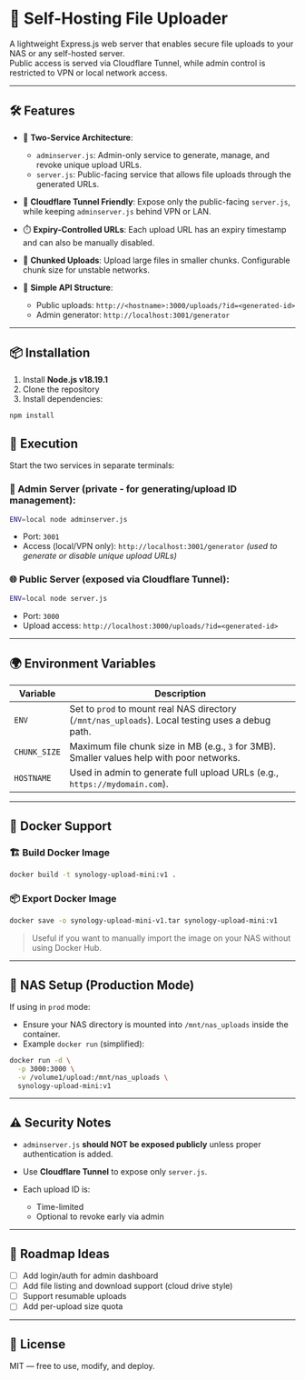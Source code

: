 # 📂 Self-Hosting File Uploader

A lightweight Express.js web server that enables secure file uploads to your NAS or any self-hosted server.  
Public access is served via Cloudflare Tunnel, while admin control is restricted to VPN or local network access.

---

## 🛠️ Features

- 🔐 **Two-Service Architecture**:
  - `adminserver.js`: Admin-only service to generate, manage, and revoke unique upload URLs.
  - `server.js`: Public-facing service that allows file uploads through the generated URLs.
  
- 📡 **Cloudflare Tunnel Friendly**: Expose only the public-facing `server.js`, while keeping `adminserver.js` behind VPN or LAN.

- ⏱️ **Expiry-Controlled URLs**: Each upload URL has an expiry timestamp and can also be manually disabled.

- 🧩 **Chunked Uploads**: Upload large files in smaller chunks. Configurable chunk size for unstable networks.

- 🧾 **Simple API Structure**:
  - Public uploads: `http://<hostname>:3000/uploads/?id=<generated-id>`
  - Admin generator: `http://localhost:3001/generator`

---

## 📦 Installation

1. Install **Node.js v18.19.1**
2. Clone the repository
3. Install dependencies:

```bash
npm install
````

## 🚀 Execution

Start the two services in separate terminals:

### 🔧 Admin Server (private - for generating/upload ID management):

```bash
ENV=local node adminserver.js
```

* Port: `3001`
* Access (local/VPN only):
  `http://localhost:3001/generator`
  *(used to generate or disable unique upload URLs)*

### 🌐 Public Server (exposed via Cloudflare Tunnel):

```bash
ENV=local node server.js
```

* Port: `3000`
* Upload access:
  `http://localhost:3000/uploads/?id=<generated-id>`

---

## 🌍 Environment Variables

| Variable     | Description                                                                                      |
| ------------ | ------------------------------------------------------------------------------------------------ |
| `ENV`        | Set to `prod` to mount real NAS directory (`/mnt/nas_uploads`). Local testing uses a debug path. |
| `CHUNK_SIZE` | Maximum file chunk size in MB (e.g., `3` for 3MB). Smaller values help with poor networks.       |
| `HOSTNAME`   | Used in admin to generate full upload URLs (e.g., `https://mydomain.com`).                       |

---

## 🐳 Docker Support

### 🏗️ Build Docker Image

```bash
docker build -t synology-upload-mini:v1 .
```

### 📦 Export Docker Image

```bash
docker save -o synology-upload-mini-v1.tar synology-upload-mini:v1
```

> Useful if you want to manually import the image on your NAS without using Docker Hub.

---

## 🧱 NAS Setup (Production Mode)

If using in `prod` mode:

* Ensure your NAS directory is mounted into `/mnt/nas_uploads` inside the container.
* Example `docker run` (simplified):

```bash
docker run -d \
  -p 3000:3000 \
  -v /volume1/upload:/mnt/nas_uploads \
  synology-upload-mini:v1
```

---

## ⚠️ Security Notes

* `adminserver.js` **should NOT be exposed publicly** unless proper authentication is added.
* Use **Cloudflare Tunnel** to expose only `server.js`.
* Each upload ID is:

  * Time-limited
  * Optional to revoke early via admin

---

## 📌 Roadmap Ideas

* [ ] Add login/auth for admin dashboard
* [ ] Add file listing and download support (cloud drive style)
* [ ] Support resumable uploads
* [ ] Add per-upload size quota

---

## 📄 License

MIT — free to use, modify, and deploy.

```
